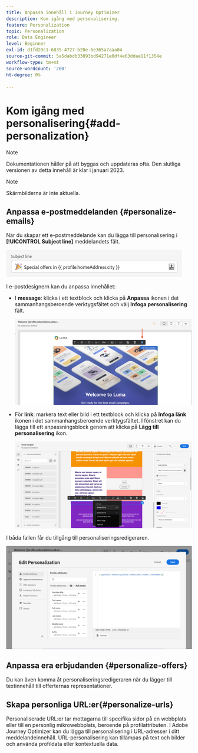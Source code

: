 ```yaml
---
title: Anpassa innehåll i Journey Optimizer
description: Kom igång med personalisering.
feature: Personalization
topic: Personalization
role: Data Engineer
level: Beginner
exl-id: d1fd20c1-6835-4727-b20e-6e365a7aaa04
source-git-commit: 5a5dabdb33893bd94271e0df4e63ddae11f1354e
workflow-type: tm+mt
source-wordcount: '200'
ht-degree: 0%

---
```


# Kom igång med personalisering{#add-personalization}

>[!NOTE]
>
>Dokumentationen håller på att byggas och uppdateras ofta. Den slutliga versionen av detta innehåll är klar i januari 2023.

>[!NOTE]
>
>Skärmbilderna är inte aktuella.


## Anpassa e-postmeddelanden {#personalize-emails}

När du skapar ett e-postmeddelande kan du lägga till personalisering i **[!UICONTROL Subject line]** meddelandets fält.

![](assets/perso_subject.png)

I e-postdesignern kan du anpassa innehållet:

* I **message**: klicka i ett textblock och klicka på **Anpassa** ikonen i det sammanhangsberoende verktygsfältet och välj **Infoga personalisering** fält.

   ![](assets/perso_insert.png)

* För **link**: markera text eller bild i ett textblock och klicka på **Infoga länk** ikonen i det sammanhangsberoende verktygsfältet. I fönstret kan du lägga till ett anpassningsblock genom att klicka på **Lägg till personalisering** ikon.

   ![](assets/perso_link.png)

I båda fallen får du tillgång till personaliseringsredigeraren.

![](assets/perso_ee.png)

## Anpassa era erbjudanden {#personalize-offers}

Du kan även komma åt personaliseringsredigeraren när du lägger till textinnehåll till offerternas representationer.

## Skapa personliga URL:er{#personalize-urls}

Personaliserade URL:er tar mottagarna till specifika sidor på en webbplats eller till en personlig mikrowebbplats, beroende på profilattributen. I Adobe Journey Optimizer kan du lägga till personalisering i URL-adresser i ditt meddelandeinnehåll. URL-personalisering kan tillämpas på text och bilder och använda profildata eller kontextuella data.
